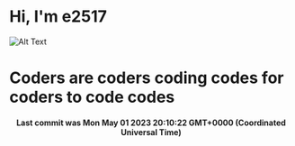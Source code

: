 # Hi, I'm e2517

![Alt Text](https://github.com/E2517/e2517/blob/master/images/background.gif)

# Coders are coders coding codes for coders to code codes

<h4 align="center">Last commit was Mon May 01 2023 20:10:22 GMT+0000 (Coordinated Universal Time)</h4>
